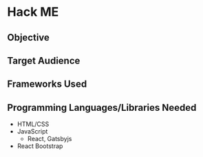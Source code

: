 # Hack ME

## Objective


## Target Audience


## Frameworks Used


## Programming Languages/Libraries Needed
* HTML/CSS
* JavaScript
    * React, Gatsbyjs
* React Bootstrap


